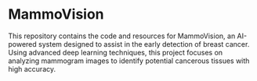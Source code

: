 # MammoVision
This repository contains the code and resources for MammoVision, an AI-powered system designed to assist in the early detection of breast cancer. Using advanced deep learning techniques, this project focuses on analyzing mammogram images to identify potential cancerous tissues with high accuracy.
